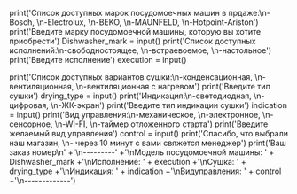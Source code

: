 print('Список доступных марок посудомоечных машин в прдаже:\n-Bosch, \n-Electrolux, \n-BEKO, \n-MAUNFELD, \n-Hotpoint-Ariston')
print('Введите марку посудомоечной машины, которую вы хотите приобрести')
Dishwasher_mark = input()
print('Список доступных исполнений:\n-свободностоящее, \n-встраевоемое, \n-настольное')
print('Введите исполнение')
execution = input()

print('Список доступных вариантов сушки:\n-конденсационная, \n-вентиляционная, \n-вентиляционная с нагревом')
print('Введите тип сушки')
drying_type = input()
print('Индикация:\n-светодиодная, \n-цифровая, \n-ЖК-экран')
print('Введите тип индикации сушки')
indication = input()
print('Вид управления:\n-механическое, \n-электронное, \n-сенсорное, \n-WI-FI, \n-таймер отложенного старта')
print('Введите желаемый вид управления')
control = input()
print('Спасибо, что выбрали наш магазин, \n- через 10 минут с вами свяжется менеджер')
print('Ваш заказ номер\n'
     +'\n---------'
     +'\nМодель посудомоечной машины: ' + Dishwasher_mark
     +'\nИсполнение: ' + execution
     +'\nСушка: ' + drying_type
     +'\nИндикация: ' + indication
     +'\nВидуправления: ' + control
     +'\n-------------')
